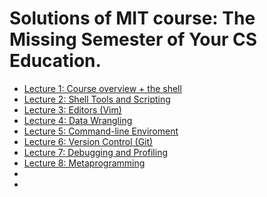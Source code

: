 # Solutions of MIT course: The Missing Semester of Your CS Education.

- [Lecture 1: Course overview + the shell](./Lecture_1)
- [Lecture 2: Shell Tools and Scripting](./Lecture_2)
- [Lecture 3: Editors (Vim)](./Lecture_3)
- [Lecture 4: Data Wrangling](./Lecture_4)
- [Lecture 5: Command-line Enviroment](./Lecture_5)
- [Lecture 6: Version Control (Git)](./Lecture_6)
- [Lecture 7: Debugging and Profiling](./Lecture_7)
- [Lecture 8: Metaprogramming](./Lecture_8)
-
-

